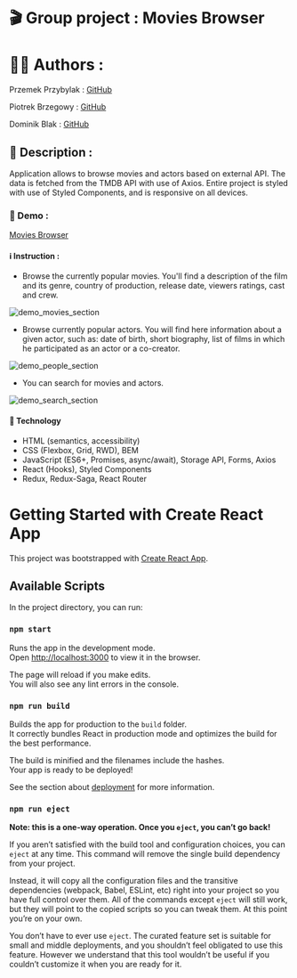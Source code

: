 # &#127916; Group project : Movies Browser

# 👨‍💻 Authors :

Przemek Przybylak : <a href="https://github.com/Przemek-Przybylak">GitHub</a>

Piotrek Brzegowy : <a href="https://github.com/piotrekbrzegowy">GitHub</a>

Dominik Blak : <a href="https://github.com/dominikblak">GitHub</a>

## 📖 Description :

Application allows to browse movies and actors based on external API. The data is fetched from the TMDB API with use of Axios.
Entire project is styled with use of Styled Components, and is responsive on all devices.

### 🚀 Demo :

<a href="https://piotrekbrzegowy.github.io/movies-browser/">Movies Browser</a>

#### ℹ️ Instruction :

- Browse the currently popular movies. You'll find a description of the film and its genre, country of production, release date, viewers ratings, cast and crew.

<img src="./public/Movies_Animation.gif" alt="demo_movies_section">

- Browse currently popular actors. You will find here information about a given actor, such as: date of birth, short biography, list of films in which he participated as an actor or a co-creator.

<img src="./public/People_Animation.gif" alt="demo_people_section">

- You can search for movies and actors.

<img src="./public/Search_Animation.gif" alt="demo_search_section">

#### 🧰 Technology

- HTML (semantics, accessibility)
- CSS (Flexbox, Grid, RWD), BEM
- JavaScript (ES6+, Promises, async/await), Storage API, Forms, Axios
- React (Hooks), Styled Components
- Redux, Redux-Saga, React Router

# Getting Started with Create React App

This project was bootstrapped with [Create React App](https://github.com/facebook/create-react-app).

## Available Scripts

In the project directory, you can run:

### `npm start`

Runs the app in the development mode.\
Open [http://localhost:3000](http://localhost:3000) to view it in the browser.

The page will reload if you make edits.\
You will also see any lint errors in the console.

### `npm run build`

Builds the app for production to the `build` folder.\
It correctly bundles React in production mode and optimizes the build for the best performance.

The build is minified and the filenames include the hashes.\
Your app is ready to be deployed!

See the section about [deployment](https://facebook.github.io/create-react-app/docs/deployment) for more information.

### `npm run eject`

**Note: this is a one-way operation. Once you `eject`, you can’t go back!**

If you aren’t satisfied with the build tool and configuration choices, you can `eject` at any time. This command will remove the single build dependency from your project.

Instead, it will copy all the configuration files and the transitive dependencies (webpack, Babel, ESLint, etc) right into your project so you have full control over them. All of the commands except `eject` will still work, but they will point to the copied scripts so you can tweak them. At this point you’re on your own.

You don’t have to ever use `eject`. The curated feature set is suitable for small and middle deployments, and you shouldn’t feel obligated to use this feature. However we understand that this tool wouldn’t be useful if you couldn’t customize it when you are ready for it.
